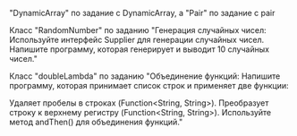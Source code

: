 "DynamicArray" по задание с DynamicArray,
а "Pair" по задание с pair

Класс "RandomNumber" по заданию "Генерация случайных чисел:
Используйте интерфейс Supplier<Integer> для генерации случайных чисел. Напишите программу, которая генерирует и выводит 10 случайных чисел."

Класс "doubleLambda" по заданию "Объединение функций:
Напишите программу, которая принимает список строк и применяет две функции:

Удаляет пробелы в строках (Function<String, String>).
Преобразует строку к верхнему регистру (Function<String, String>).
Используйте метод andThen() для объединения функций."
